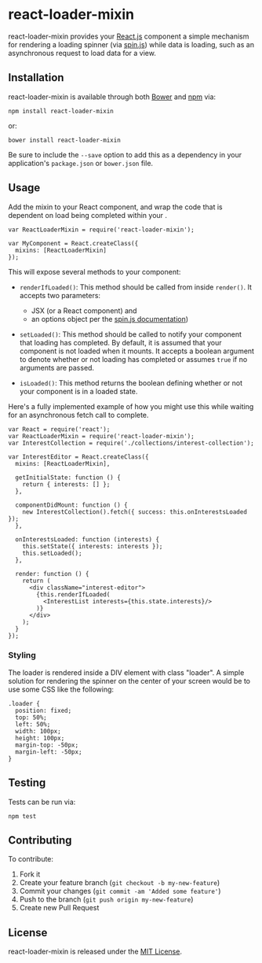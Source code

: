 # react-loader-mixin

react-loader-mixin provides your [React.js](http://facebook.github.io/react/)
component a simple mechanism for rendering a loading spinner (via
[spin.js](http://fgnass.github.io/spin.js/)) while data is loading, such as an
asynchronous request to load data for a view.

## Installation

react-loader-mixin is available through both [Bower](http://bower.io/) and
[npm](https://www.npmjs.org/) via:

    npm install react-loader-mixin

or:

    bower install react-loader-mixin

Be sure to include the `--save` option to add this as a dependency in your
application's `package.json` or `bower.json` file.

## Usage

Add the mixin to your React component, and wrap the code that is dependent on
load being completed within your .

    var ReactLoaderMixin = require('react-loader-mixin');

    var MyComponent = React.createClass({
      mixins: [ReactLoaderMixin]
    });

This will expose several methods to your component:

* `renderIfLoaded()`: This method should be called from inside `render()`.  It
  accepts two parameters:

    * JSX (or a React component) and
    * an options object per the [spin.js documentation](http://fgnass.github.io/spin.js/))

* `setLoaded()`: This method should be called to notify your component that
  loading has completed.  By default, it is assumed that your component is not
  loaded when it mounts.  It accepts a boolean argument to denote whether or not
  loading has completed or assumes `true` if no arguments are passed.

* `isLoaded()`: This method returns the boolean defining whether or not your
  component is in a loaded state.

Here's a fully implemented example of how you might use this while waiting for
an asynchronous fetch call to complete.

    var React = require('react');
    var ReactLoaderMixin = require('react-loader-mixin');
    var InterestCollection = require('./collections/interest-collection');

    var InterestEditor = React.createClass({
      mixins: [ReactLoaderMixin],

      getInitialState: function () {
        return { interests: [] };
      },

      componentDidMount: function () {
        new InterestCollection().fetch({ success: this.onInterestsLoaded });
      },

      onInterestsLoaded: function (interests) {
        this.setState({ interests: interests });
        this.setLoaded();
      },

      render: function () {
        return (
          <div className="interest-editor">
            {this.renderIfLoaded(
              <InterestList interests={this.state.interests}/>
            )}
          </div>
        );
      }
    });

### Styling

The loader is rendered inside a DIV element with class "loader".  A simple
solution for rendering the spinner on the center of your screen would be to use
some CSS like the following:

    .loader {
      position: fixed;
      top: 50%;
      left: 50%;
      width: 100px;
      height: 100px;
      margin-top: -50px;
      margin-left: -50px;
    }

## Testing

Tests can be run via:

    npm test

## Contributing

To contribute:

1. Fork it
2. Create your feature branch (`git checkout -b my-new-feature`)
3. Commit your changes (`git commit -am 'Added some feature'`)
4. Push to the branch (`git push origin my-new-feature`)
5. Create new Pull Request

## License

react-loader-mixin is released under the [MIT License](http://opensource.org/licenses/MIT).
